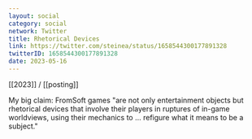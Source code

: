 ```yaml
---
layout: social
category: social
network: Twitter
title: Rhetorical Devices
link: https://twitter.com/steinea/status/1658544300177891328
twitterID: 1658544300177891328
date: 2023-05-16
---
```


[[2023]] / [[posting]]

My big claim: FromSoft games "are not only entertainment objects but rhetorical devices that involve their players in ruptures of in-game worldviews, using their mechanics to ... refigure what it means to be a subject."
